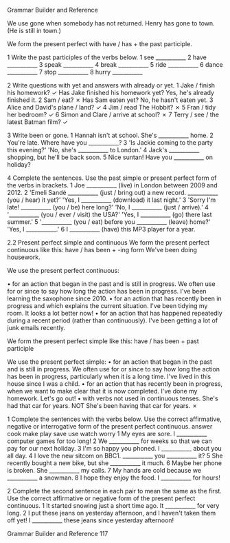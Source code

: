Grammar Builder and Reference

We use gone when somebody has not returned.
Henry has gone to town. (He is still in town.)

We form the present perfect with have / has + the past participle.

1 Write the past participles of the verbs below.
1 see ___________
2 have ___________
3 speak ___________
4 break ___________
5 ride ___________
6 dance ___________
7 stop ___________
8 hurry ___________

2 Write questions with yet and answers with already or yet.
1 Jake / finish his homework? ✓
Has Jake finished his homework yet?
Yes, he's already finished it.
2 Sam / eat? ✗
Has Sam eaten yet?
No, he hasn't eaten yet.
3 Alice and David's plane / land? ✓
4 Jim / read The Hobbit? ✗
5 Fran / tidy her bedroom? ✓
6 Simon and Clare / arrive at school? ✗
7 Terry / see / the latest Batman film? ✓

3 Write been or gone.
1 Hannah isn't at school. She's ___________ home.
2 You're late. Where have you ___________?
3 'Is Jackie coming to the party this evening?' 'No, she's ___________ to London.'
4 Jack's ___________ shopping, but he'll be back soon.
5 Nice suntan! Have you ___________ on holiday?

4 Complete the sentences. Use the past simple or present perfect form of the verbs in brackets.
1 Joe ___________ (live) in London between 2009 and 2012.
2 'Emeli Sandé ___________ (just / bring out) a new record. ___________ (you / hear) it yet?'
'Yes, I ___________ (download) it last night.'
3 'Sorry I'm late! ___________ (you / be) here long?'
'No, I ___________ (just / arrive).'
4 '___________ (you / ever / visit) the USA?' 'Yes, I ___________ (go) there last summer.'
5 '___________ (you / eat) before you ___________ (leave) home?'
'Yes, I ___________.'
6 I ___________ (have) this MP3 player for a year.

2.2 Present perfect simple and continuous
We form the present perfect continuous like this:
have / has been + -ing form
We've been doing housework.

We use the present perfect continuous:

• for an action that began in the past and is still in progress. We often use for or since to say how long the action has been in progress.
I've been learning the saxophone since 2010.
• for an action that has recently been in progress and which explains the current situation.
I've been tidying my room. It looks a lot better now!
• for an action that has happened repeatedly during a recent period (rather than continuously).
I've been getting a lot of junk emails recently.

We form the present perfect simple like this:
have / has been + past participle

We use the present perfect simple:
• for an action that began in the past and is still in progress. We often use for or since to say how long the action has been in progress, particularly when it is a long time.
I've lived in this house since I was a child.
• for an action that has recently been in progress, when we want to make clear that it is now completed.
I've done my homework. Let's go out!
• with verbs not used in continuous tenses.
She's had that car for years.
NOT She's been having that car for years. ✗

1 Complete the sentences with the verbs below. Use the correct affirmative, negative or interrogative form of the present perfect continuous.
answer cook make play save use watch worry
1 My eyes are sore. I ___________ computer games for too long!
2 We ___________ for weeks so that we can pay for our next holiday.
3 I'm so happy you phoned. I ___________ about you all day.
4 I love the new sitcom on BBC1. ___________ you ___________ it?
5 She recently bought a new bike, but she ___________ it much.
6 Maybe her phone is broken. She ___________ my calls.
7 My hands are cold because we ___________ a snowman.
8 I hope they enjoy the food. I ___________ for hours!

2 Complete the second sentence in each pair to mean the same as the first. Use the correct affirmative or negative form of the present perfect continuous.
1 It started snowing just a short time ago.
It ___________ for very long.
2 I put these jeans on yesterday afternoon, and I haven't taken them off yet!
I ___________ these jeans since yesterday afternoon!

Grammar Builder and Reference 117